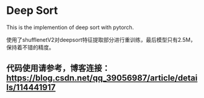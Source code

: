 # Deep Sort 

This is the implemention of deep sort with pytorch.

使用了shufflenetV2对deepsort特征提取部分进行重训练，最后模型只有2.5M，保持着不错的精度。


## 代码使用请参考，博客连接：https://blog.csdn.net/qq_39056987/article/details/114441917
